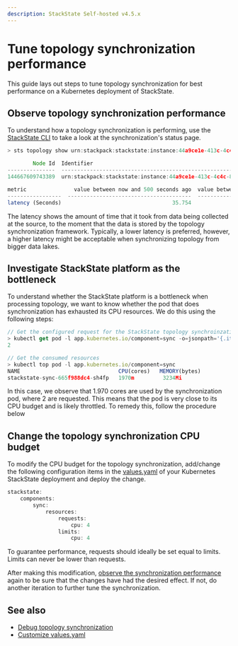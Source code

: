 ```yaml
---
description: StackState Self-hosted v4.5.x
---
```


# Tune topology synchronization performance

This guide lays out steps to tune topology synchronization for best performance on a Kubernetes deployment of StackState.

## Observe topology synchronization performance

To understand how a topology synchronization is performing, use the [StackState CLI](/setup/cli-install.md) to take a look at the synchronization's status page.

```javascript
> sts topology show urn:stackpack:stackstate:instance:44a9ce1e-413c-4c4c-819d-2095c1229dda:sync:stackstate

        Node Id  Identifier                                                                               Status      Created Components    Deleted Components    Created Relations    Deleted Relations    Errors
---------------  ---------------------------------------------------------------------------------------  --------  --------------------  -------------------- -------------------  -------------------  --------
144667609743389  urn:stackpack:stackstate:instance:44a9ce1e-413c-4c4c-819d-2095c1229dda:sync:stackstate   Running                  13599                  5496                    0                    0       329

metric               value between now and 500 seconds ago  value between 500 and 1000 seconds ago    value between 1000 and 1500 seconds ago
-----------------  ---------------------------------------  ----------------------------------------  -----------------------------------------
latency (Seconds)                                   35.754                                    38.120                                    31.274 
```

The latency shows the amount of time that it took from data being collected at the source, to the moment that the data is stored by the topology synchronization framework. Typically, a lower latency is preferred, however, a higher latency might be acceptable when synchronizing topology from bigger data lakes.

## Investigate StackState platform as the bottleneck

To understand whether the StackState platform is a bottleneck when processing topology, we want to know whether the pod that does synchronization has exhausted its CPU resources. We do this using the following steps:

```javascript
// Get the configured request for the StackState topology synchroinzation pod
> kubectl get pod -l app.kubernetes.io/component=sync -o=jsonpath='{.items[*]..resources.requests.cpu}'
2

// Get the consumed resources
> kubectl top pod -l app.kubernetes.io/component=sync
NAME                               CPU(cores)   MEMORY(bytes)
stackstate-sync-665f988dc4-sh4fp   1970m         3234Mi  
```

In this case, we observe that 1.970 cores are used by the synchronization pod, where 2 are requested. This means that the pod is very close to its CPU budget and is likely throttled. To remedy this, follow the procedure below

## Change the topology synchronization CPU budget

To modify the CPU budget for the topology synchronization, add/change the following configuration items in the [values.yaml](/setup/install-stackstate/kubernetes_install/customize_config.md) of your Kubernetes StackState deployment and deploy the change.

```javascript
stackstate:
    components:
        sync:
            resources:
                requests:
                    cpu: 4
                limits:
                    cpu: 4
```

To guarantee performance, requests should ideally be set equal to limits. Limits can never be lower than requests.

After making this modification, [observe the synchronization performance](#observe-topology-synchronization-performance) again to be sure that the changes have had the desired effect. If not, do another iteration to further tune the synchronization.

## See also

* [Debug topology synchronization](/configure/topology/debug-topology-synchronization.md)
* [Customize values.yaml](/setup/install-stackstate/kubernetes_install/customize_config.md)  